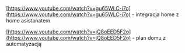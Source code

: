 [https://www.youtube.com/watch?v=gu65WLC-i7o](https://www.youtube.com/watch?v=gu65WLC-i7o) - integracja home z home asistanatem

[https://www.youtube.com/watch?v=jQ8oEED5F2o](https://www.youtube.com/watch?v=jQ8oEED5F2o) - plan domu z automatyzacją